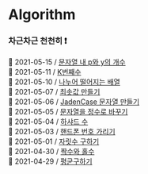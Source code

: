 # Algorithm

### 차근차근 천천히 ❗️

📍 2021-05-15 / [문자열 내 p와 y의 개수](./Algorithm/2021-05-15.md)
<br />
📍 2021-05-11 / [K번째수](./Algorithm/2021-05-11.md)
<br />
📍 2021-05-10 / [나누어 떨어지는 배열](./Algorithm/2021-05-10.md)
<br />
📍 2021-05-07 / [최솟값 만들기](./Algorithm/2021-05-07.md)
<br />
📍 2021-05-06 / [JadenCase 문자열 만들기](./Algorithm/2021-05-06.md)
<br />
📍 2021-05-05 / [문자열을 정수로 바꾸기](./Algorithm/2021-05-05.md)
<br />
📍 2021-05-04 / [하샤드 수](./Algorithm/2021-05-04.md)
<br />
📍 2021-05-03 / [핸드폰 번호 가리기](./Algorithm/2021-05-03.md)
<br />
📍 2021-05-01 / [자릿수 구하기](./Algorithm/2021-05-01.md)
<br />
📍 2021-04-30 / [짝수와 홀수](./Algorithm/2021-04-30.md)
<br />
📍 2021-04-29 / [평균구하기](./Algorithm/2021-04-29.md)
